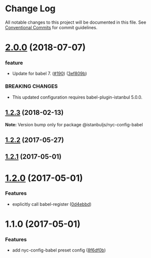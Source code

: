 # Change Log

All notable changes to this project will be documented in this file.
See [Conventional Commits](https://conventionalcommits.org) for commit guidelines.

<a name="2.0.0"></a>
# [2.0.0](https://github.com/istanbuljs/istanbuljs/compare/@istanbuljs/nyc-config-babel@1.2.3...@istanbuljs/nyc-config-babel@2.0.0) (2018-07-07)


### feature

* Update for babel 7. ([#190](https://github.com/istanbuljs/istanbuljs/issues/190)) ([3ef809b](https://github.com/istanbuljs/istanbuljs/commit/3ef809b))


### BREAKING CHANGES

* This updated configuration requires babel-plugin-istanbul 5.0.0.




<a name="1.2.3"></a>
## [1.2.3](https://github.com/istanbuljs/istanbuljs/compare/@istanbuljs/nyc-config-babel@1.2.2...@istanbuljs/nyc-config-babel@1.2.3) (2018-02-13)




**Note:** Version bump only for package @istanbuljs/nyc-config-babel

<a name="1.2.2"></a>
## [1.2.2](https://github.com/istanbuljs/istanbuljs/compare/@istanbuljs/nyc-config-babel@1.2.1...@istanbuljs/nyc-config-babel@1.2.2) (2017-05-27)




<a name="1.2.1"></a>
## [1.2.1](https://github.com/istanbuljs/istanbuljs/compare/@istanbuljs/nyc-config-babel@1.2.0...@istanbuljs/nyc-config-babel@1.2.1) (2017-05-01)




<a name="1.2.0"></a>
# [1.2.0](https://github.com/istanbuljs/istanbuljs/compare/@istanbuljs/nyc-config-babel@1.1.0...@istanbuljs/nyc-config-babel@1.2.0) (2017-05-01)


### Features

* explicitly call babel-register ([0d4ebbd](https://github.com/istanbuljs/istanbuljs/commit/0d4ebbd))




<a name="1.1.0"></a>
# 1.1.0 (2017-05-01)


### Features

* add nyc-config-babel preset config ([8f6df0b](https://github.com/istanbuljs/istanbuljs/commit/8f6df0b))
